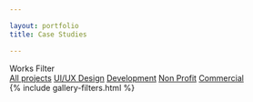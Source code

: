 ```yaml
---

layout: portfolio
title: Case Studies

---
```


<!-- content -->
<div class="content dark-content portf-wrap">
	<!--fixed-top-panel-->
    <div class="fixed-top-panel filter-panel fl-wrap">
        <div class="fixed-filter-panel_title color-bg">
            Works Filter <i class="fal fa-long-arrow-right"></i>
        </div>
        <div class="gallery-filters inline-dark-filters">
            <a href="#" class="gallery-filter  gallery-filter-active" data-filter="*">All projects</a>
            <a href="#" class="gallery-filter " data-filter=".ui_design">UI/UX Design</a>
			<a href="#" class="gallery-filter " data-filter=".web_dev">Development</a>
			<a href="#" class="gallery-filter " data-filter=".non_profit">Non Profit</a>
			<a href="#" class="gallery-filter " data-filter=".commercial">Commercial</a>
        </div>
        <div class="folio-counter">
            <div class="num-album"></div>
            <div class="all-album"></div>
        </div>
    </div>
    <!--fixed-top-panel end -->
    <!-- portfolio start -->
    <div class="gallery-items min-pad  four-column   fl-wrap  ">
        {% include gallery-filters.html %}
    </div>
<!-- portfolio end -->
</div>
